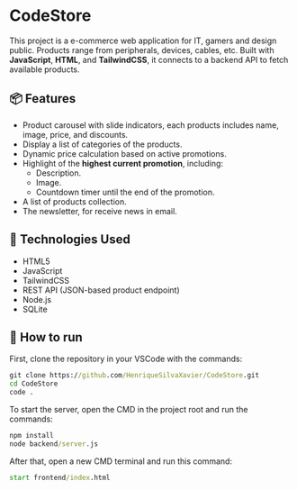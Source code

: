 # CodeStore

This project is a e-commerce web application for IT, gamers and design public. Products range from peripherals, devices, cables, etc. Built with **JavaScript**, **HTML**, and **TailwindCSS**, it connects to a backend API to fetch available products.

## 📦 Features

- Product carousel with slide indicators, each products includes name, image, price, and discounts.
- Display a list of categories of the products.
- Dynamic price calculation based on active promotions.
- Highlight of the **highest current promotion**, including:
  - Description.
  - Image.
  - Countdown timer until the end of the promotion.
- A list of products collection.
- The newsletter, for receive news in email.

## 🔧 Technologies Used

- HTML5
- JavaScript 
- TailwindCSS
- REST API (JSON-based product endpoint)
- Node.js
- SQLite

## 🚀 How to run

First, clone the repository in your VSCode with the commands:
```cmd
git clone https://github.com/HenriqueSilvaXavier/CodeStore.git
cd CodeStore
code .
```
To start the server, open the CMD in the project root and run the commands:

```cmd
npm install
node backend/server.js
```
After that, open a new CMD terminal and run this command:

```cmd
start frontend/index.html
```
